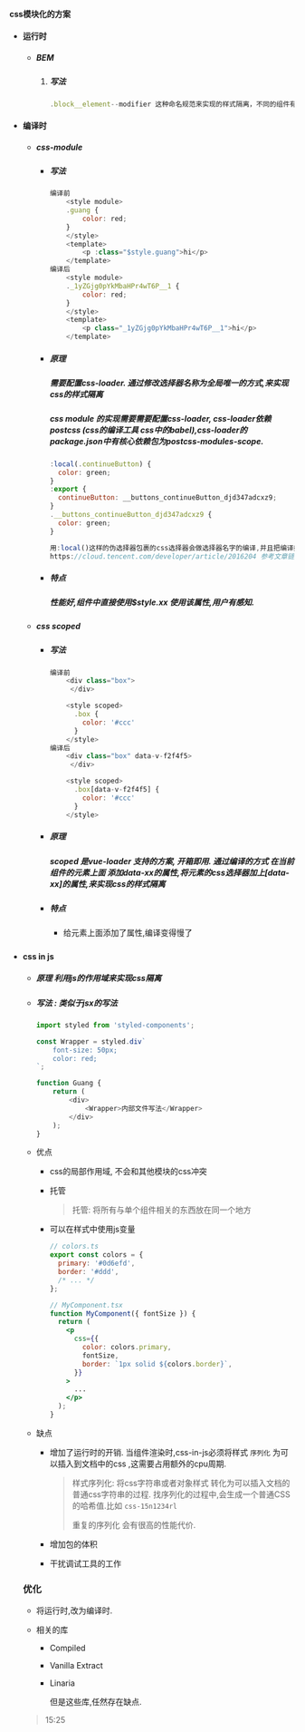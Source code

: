 #### css模块化的方案

- #### 运行时

  - ##### BEM

    1. ##### 写法

       ```js
       .block__element--modifier 这种命名规范来实现的样式隔离，不同的组件有不同的 blockName，只要按照这个规范来写 CSS，是能保证样式不冲突的。
       ```

       

- #### 编译时

  - ##### css-module

    - ##### 写法

      ```js
      编译前
          <style module> 
          .guang {
              color: red; 
          } 
          </style>  
          <template>
              <p :class="$style.guang">hi</p>  
          </template>
      编译后
          <style module>
          ._1yZGjg0pYkMbaHPr4wT6P__1 { 
              color: red; 
          } 
          </style> 
          <template> 
              <p class="_1yZGjg0pYkMbaHPr4wT6P__1">hi</p> 
          </template>
      ```

      

    - ##### 原理

      ##### 需要配置css-loader. 通过修改选择器名称为全局唯一的方式,来实现css的样式隔离

      ##### css module 的实现需要需要配置css-loader, css-loader依赖postcss (css的编译工具 css中的babel),css-loader的package.json中有核心依赖包为postcss-modules-scope. 

      ```js
      :local(.continueButton) {
        color: green;
      }
      :export {
        continueButton: __buttons_continueButton_djd347adcxz9;
      }
      .__buttons_continueButton_djd347adcxz9 {
        color: green;
      }
      
      用:local()这样的伪选择器包裹的css选择器会做选择器名字的编译,并且把编译好的名字映射放到:export {}这个选择器下面.
      https://cloud.tencent.com/developer/article/2016204 参考文章链接
      ```

      

    - ##### 特点

      ##### 性能好,组件中直接使用$style.xx 使用该属性,用户有感知.

  - ##### css scoped

    - ##### 写法

      ```js
      编译前
          <div class="box">
           </div>
      
          <style scoped> 
            .box {
              color: '#ccc'
            }
          </style>
      编译后
          <div class="box" data-v-f2f4f5>
           </div>
      
          <style scoped> 
            .box[data-v-f2f4f5] {
              color: '#ccc'
            }
          </style>
      ```

      

    - ##### 原理

      ##### scoped 是vue-loader 支持的方案, 开箱即用. 通过编译的方式 在当前组件的元素上面 添加data-xx的属性,将元素的css选择器加上[data-xx]的属性,来实现css的样式隔离

    - ##### 特点

      - 给元素上面添加了属性,编译变得慢了

##### 

- #### css in js

  - ##### 原理	利用js的作用域来实现css隔离

  - ##### 写法 : 类似于jsx的写法

    ```js
    import styled from 'styled-components';
    
    const Wrapper = styled.div`
        font-size: 50px;
        color: red;
    `;
    
    function Guang {
        return (
            <div>
                <Wrapper>内部文件写法</Wrapper>
            </div>
        );
    }
    ```

  - 优点

    - css的局部作用域, 不会和其他模块的css冲突

    - 托管

      > 托管: 将所有与单个组件相关的东西放在同一个地方

    - 可以在样式中使用js变量

      ```jsx
      // colors.ts
      export const colors = {
        primary: '#0d6efd',
        border: '#ddd',
        /* ... */
      };
      
      // MyComponent.tsx
      function MyComponent({ fontSize }) {
        return (
          <p
            css={{
              color: colors.primary,
              fontSize,
              border: `1px solid ${colors.border}`,
            }}
          >
            ...
          </p>
        );
      }
      ```

      

  - 缺点

    - 增加了运行时的开销.  当组件渲染时,css-in-js必须将样式 	`序列化` 为可以插入到文档中的css ,这需要占用额外的cpu周期.

      > 样式序列化: 将css字符串或者对象样式 转化为可以插入文档的普通css字符串的过程. 找序列化的过程中,会生成一个普通CSS的哈希值.比如 `css-15n1234rl`
      >
      > 重复的序列化 会有很高的性能代价.

    - 增加包的体积

    - 干扰调试工具的工作

  ### 优化

  - 将运行时,改为编译时.

  - 相关的库

    - Compiled

    - Vanilla Extract

    - Linaria

      但是这些库,任然存在缺点.

  > 15:25

   

